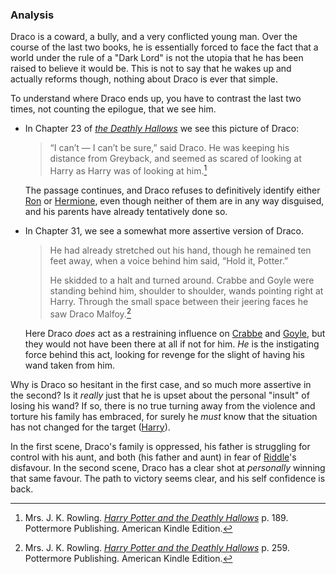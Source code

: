 ### Analysis

Draco is a coward, a bully, and a very conflicted young man. Over the course of
the last two books, he is essentially forced to face the fact that a world under
the rule of a "Dark Lord" is not the utopia that he has been raised to believe
it would be. This is not to say that he wakes up and actually reforms though,
nothing about Draco is ever that simple.

To understand where Draco ends up, you have to contrast the last two times, not
counting the epilogue, that we see him.

- In Chapter 23 of _[the Deathly Hallows][HPDH]_ we see this picture of Draco:

  > “I can’t — I can’t be sure,” said Draco. He was keeping his distance from
  > Greyback, and seemed as scared of looking at Harry as Harry was of looking
  > at him.[^211025-2]

  The passage continues, and Draco refuses to definitively identify either
  [Ron][] or [Hermione][], even though neither of them are in any way
  disguised, and his parents have already tentatively done so.

- In Chapter 31, we see a somewhat more assertive version of Draco.

  > He had already stretched out his hand, though he remained ten feet away,
  > when a voice behind him said, “Hold it, Potter.”
  >
  > He skidded to a halt and turned around. Crabbe and Goyle were standing
  > behind him, shoulder to shoulder, wands pointing right at Harry. Through the
  > small space between their jeering faces he saw Draco Malfoy.[^211025-3]

  Here Draco _does_ act as a restraining influence on [Crabbe][] and [Goyle][],
  but they would not have been there at all if not for him. _He_ is the
  instigating force behind this act, looking for revenge for the slight of
  having his wand taken from him.

Why is Draco so hesitant in the first case, and so much more assertive in the
second? Is it _really_ just that he is upset about the personal "insult" of
losing his wand? If so, there is no true turning away from the violence and
torture his family has embraced, for surely he _must_ know that the situation has
not changed for the target ([Harry][]).

In the first scene, Draco's family is oppressed, his father is struggling for
control with his aunt, and both (his father and aunt) in fear of [Riddle][]'s
disfavour. In the second scene, Draco has a clear shot at _personally_ winning
that same favour. The path to victory seems clear, and his self confidence is
back.

[Ginny]: </Harrypedia/people/Weasley/Ginevra Molly/>
[Riddle]: </Harrypedia/people/Riddle/Tom Marvolo/>
[Slytherin]: /Harrypedia/Hogwarts/Slytherin/
[Harry]: </Harrypedia/people/Potter/Harry James/>
[Ron]: </Harrypedia/people/Weasley/Ronald Bilius/>
[Hermione]: </Harrypedia/people/Granger/Hermione Jean/>
[Goyle]: /Harrypedia/people/Goyle/Gregory/
[Crabbe]: /Harrypedia/people/Crabbe/Vincent/

[^230210-4]: Mrs. J. K. Rowling. Quoted at "[SORTING HAT SONGS][]" on [MuggleNet][]. Last Viewed: 2023-02-10.

[SORTING HAT SONGS]: https://www.mugglenet.com/harry-potter/little-things-harry-potter/sorting-hat-songs/
[MuggleNet]: https://www.mugglenet.com

[^230210-1]: I have seen this done, but I don't have the particular works on hand as I write this.

[^230210-2]: I have seen this done, but I don't have the particular works on hand as I write this.

[^230210-3]: Works include, but not limited to:

    - pottermum. _[A Re-Telling][]_ Published: 2015-08-21. Updated: 2015-10-17.
    - xox-hattii-xox. _[Tied Together By A Red Ribbon][]_ Published: 2010-05-25.

[Tied Together By A Red Ribbon]: https://www.fanfiction.net/s/5998296
[A Re-Telling]: https://archiveofourown.org/works/4619982

[^211025-3]:
    Mrs. J. K. Rowling.
    _[Harry Potter and the Deathly Hallows][HPDH]_
    p. 259. Pottermore Publishing. American Kindle Edition.

[^211025-2]:
    Mrs. J. K. Rowling.
    _[Harry Potter and the Deathly Hallows][HPDH]_
    p. 189. Pottermore Publishing. American Kindle Edition.

[HPDH]: https://www.librarything.com/work/3577382/book/225886820
